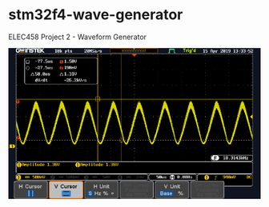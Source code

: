 # stm32f4-wave-generator
ELEC458 Project 2 - Waveform Generator

![SAW Signal (STM32F407 & 2nd Order Filter)](https://raw.githubusercontent.com/haliskilic/stm32f4-wave-generator/master/Osc-Outputs/saw.PNG)
